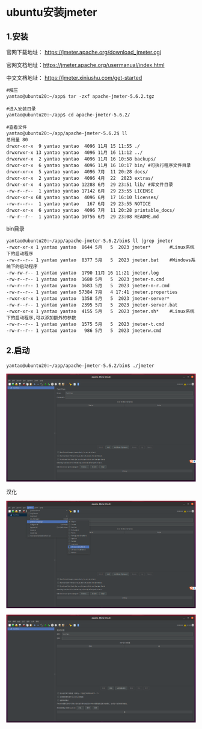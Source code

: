 # ubuntu安装jmeter

## 1.安装

官网下载地址： https://jmeter.apache.org/download_jmeter.cgi

 官网文档地址：https://jmeter.apache.org/usermanual/index.html

中文文档地址： https://jmeter.xiniushu.com/get-started

```shell
#解压
yantao@ubuntu20:~/app$ tar -zxf apache-jmeter-5.6.2.tgz

#进入安装目录
yantao@ubuntu20:~/app$ cd apache-jmeter-5.6.2/

#查看文件
yantao@ubuntu20:~/app/apache-jmeter-5.6.2$ ll
总用量 80
drwxr-xr-x  9 yantao yantao  4096 11月 15 11:55 ./
drwxrwxr-x 13 yantao yantao  4096 11月 16 11:12 ../
drwxrwxr-x  2 yantao yantao  4096 11月 16 10:58 backups/
drwxr-xr-x  6 yantao yantao  4096 11月 16 10:17 bin/	#可执行程序文件目录
drwxr-xr-x  5 yantao yantao  4096 7月  11 20:28 docs/
drwxr-xr-x  2 yantao yantao  4096 4月  22  2023 extras/
drwxr-xr-x  4 yantao yantao 12288 6月  29 23:51 lib/	#库文件目录
-rw-r--r--  1 yantao yantao 17142 6月  29 23:55 LICENSE
drwxr-xr-x 68 yantao yantao  4096 6月  17 16:10 licenses/
-rw-r--r--  1 yantao yantao   167 6月  29 23:55 NOTICE
drwxr-xr-x  6 yantao yantao  4096 7月  11 20:28 printable_docs/
-rw-r--r--  1 yantao yantao 10756 6月  29 23:08 README.md

```

bin目录

```shell
yantao@ubuntu20:~/app/apache-jmeter-5.6.2/bin$ ll |grep jmeter
-rwxr-xr-x 1 yantao yantao  8644 5月   5  2023 jmeter*		#Linux系统下的启动程序
-rw-r--r-- 1 yantao yantao  8377 5月   5  2023 jmeter.bat	#Windows系统下的启动程序
-rw-rw-r-- 1 yantao yantao  1790 11月 16 11:21 jmeter.log
-rw-r--r-- 1 yantao yantao  1680 5月   5  2023 jmeter-n.cmd
-rw-r--r-- 1 yantao yantao  1683 5月   5  2023 jmeter-n-r.cmd
-rw-r--r-- 1 yantao yantao 57384 7月   4 17:41 jmeter.properties
-rwxr-xr-x 1 yantao yantao  1358 5月   5  2023 jmeter-server*
-rw-r--r-- 1 yantao yantao  2395 5月   5  2023 jmeter-server.bat
-rwxr-xr-x 1 yantao yantao  4155 5月   5  2023 jmeter.sh*	#Linux系统下的启动程序,可以添加额外的参数
-rw-r--r-- 1 yantao yantao  1575 5月   5  2023 jmeter-t.cmd
-rw-r--r-- 1 yantao yantao   986 5月   5  2023 jmeterw.cmd
```



## 2.启动

```shell
yantao@ubuntu20:~/app/apache-jmeter-5.6.2/bin$ ./jmeter
```

![image-20231116115646403](./assets/image-20231116115646403.png)



汉化

![image-20231116115818763](./assets/image-20231116115818763.png)

![image-20231218094039682](./assets/image-20231218094039682.png)
